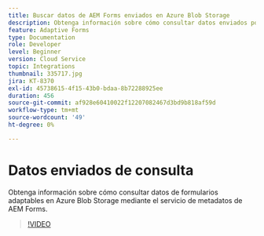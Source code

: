 ```yaml
---
title: Buscar datos de AEM Forms enviados en Azure Blob Storage
description: Obtenga información sobre cómo consultar datos enviados por AEM Forms en Azure Blob Storage mediante el servicio de metadatos del modelo de datos de formulario.
feature: Adaptive Forms
type: Documentation
role: Developer
level: Beginner
version: Cloud Service
topic: Integrations
thumbnail: 335717.jpg
jira: KT-8370
exl-id: 45738615-4f15-43b0-bdaa-8b72288925ee
duration: 456
source-git-commit: af928e60410022f12207082467d3bd9b818af59d
workflow-type: tm+mt
source-wordcount: '49'
ht-degree: 0%

---
```


# Datos enviados de consulta

Obtenga información sobre cómo consultar datos de formularios adaptables en Azure Blob Storage mediante el servicio de metadatos de AEM Forms.

>[!VIDEO](https://video.tv.adobe.com/v/335717?quality=12&learn=on)
